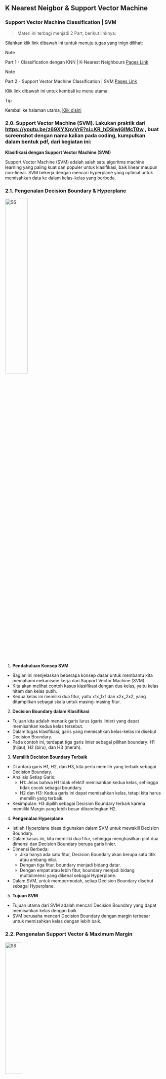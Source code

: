 ## K Nearest Neigbor & Support Vector Machine

### Support Vector Machine Classification | SVM

> Materi ini terbagi menjadi 2 Part, berikut linknya:

Silahkan klik link dibawah ini tuntuk menuju tugas yang inign dilihat:

> [!NOTE]
> Part 1 - Classification dengan KNN | K-Nearest Neighbours [Pages Link](https://github.com/AdityaR-AI/MLC/tree/main/P5/K%20Nearest%20Neigbor%20&%20Support%20Vector%20Machine_I.md)

> [!NOTE]
> Part 2 - Support Vector Machine Classification | SVM [Pages Link](https://github.com/AdityaR-AI/MLC/tree/main/P5/K%20Nearest%20Neigbor%20%26%20Support%20Vector%20Machine_II.md)

Klik link dibawah ini untuk kembali ke menu utama:

> [!TIP]
> Kembali ke halaman utama, [Klik disini](https://github.com/AdityaR-AI/MLC/tree/main/)

### 2.0. Support Vector Machine (SVM). Lakukan praktik dari https://youtu.be/z69XYXpvVrE?si=KR_hDSlwjGIMcT0w , buat screenshot dengan nama kalian pada coding, kumpulkan dalam bentuk pdf, dari kegiatan ini:

**Klasifikasi dengan Support Vector Machine (SVM)**

Support Vector Machine (SVM) adalah salah satu algoritma machine learning yang paling kuat dan populer untuk klasifikasi, baik linear maupun non-linear. SVM bekerja dengan mencari hyperplane yang optimal untuk memisahkan data ke dalam kelas-kelas yang berbeda.

### 2.1. Pengenalan Decision Boundary & Hyperplane

<img src="https://raw.githubusercontent.com/AdityaR-AI/MLC/main/P5/pics/5bn1.png?raw=true" alt="SS" width="38%"/>

  1. **Pendahuluan Konsep SVM**
  - Bagian ini menjelaskan beberapa konsep dasar untuk membantu kita memahami mekanisme kerja dari Support Vector Machine (SVM).
  - Kita akan melihat contoh kasus klasifikasi dengan dua kelas, yaitu kelas hitam dan kelas putih.
  - Kedua kelas ini memiliki dua fitur, yaitu x1x_1x1 dan x2x_2x2, yang ditampilkan sebagai skala untuk masing-masing fitur.

  2. **Decision Boundary dalam Klasifikasi**
  - Tujuan kita adalah menarik garis lurus (garis linier) yang dapat memisahkan kedua kelas tersebut.
  - Dalam tugas klasifikasi, garis yang memisahkan kelas-kelas ini disebut Decision Boundary.
  - Pada contoh ini, terdapat tiga garis linier sebagai pilihan boundary: H1 (hijau), H2 (biru), dan H3 (merah).

  3. **Memilih Decision Boundary Terbaik**
  - Di antara garis H1, H2, dan H3, kita perlu memilih yang terbaik sebagai Decision Boundary.
  - Analisis Setiap Garis:
    - H1: Jelas bahwa H1 tidak efektif memisahkan kedua kelas, sehingga tidak cocok sebagai boundary.
    -	H2 dan H3: Kedua garis ini dapat memisahkan kelas, tetapi kita harus memilih yang terbaik.
  - Kesimpulan: H3 dipilih sebagai Decision Boundary terbaik karena memiliki Margin yang lebih besar dibandingkan H2.

  4. **Pengenalan Hyperplane**
  - Istilah Hyperplane biasa digunakan dalam SVM untuk mewakili Decision Boundary.
  - Dalam kasus ini, kita memiliki dua fitur, sehingga menghasilkan plot dua dimensi dan Decision Boundary berupa garis linier.
  - Dimensi Berbeda:
    - Jika hanya ada satu fitur, Decision Boundary akan berupa satu titik atau ambang nilai.
    - Dengan tiga fitur, boundary menjadi bidang datar.
    - Dengan empat atau lebih fitur, boundary menjadi bidang multidimensi yang dikenal sebagai Hyperplane.
  - Dalam SVM, untuk mempermudah, setiap Decision Boundary disebut sebagai Hyperplane.

  5. **Tujuan SVM**
  - Tujuan utama dari SVM adalah mencari Decision Boundary yang dapat memisahkan kelas dengan baik.
  - SVM berusaha mencari Decision Boundary dengan margin terbesar untuk memisahkan kelas dengan lebih baik.

### 2.2. Pengenalan Support Vector & Maximum Margin

<img src="https://raw.githubusercontent.com/AdityaR-AI/MLC/main/P5/pics/5bn2.png?raw=true" alt="SS" width="33%"/>

  1. **Definisi Margin dalam SVM**
  - Margin adalah jarak terdekat antara decision boundary dengan anggota dari kelas yang ingin dipisahkan.
  - Margin ditentukan untuk memaksimalkan pemisahan antara dua kelas, dalam contoh ini adalah kelas biru dan kelas hijau.

  2. **Contoh Kasus untuk Memahami Margin**
  -	Kita memiliki dua kelas: kelas biru dan kelas hijau.
  -Setiap kelas diwakili oleh dua fitur, yaitu x1 dan x2, yang diukur dalam skala tertentu.

  3. **Decision Boundary dan Margin**
  - Dalam ilustrasi ini, garis lurus merah adalah decision boundary yang memisahkan kelas biru dan hijau.
  - Area berwarna kuning yang mengapit decision boundary adalah margin.
  - Margin ini didapatkan dari jarak terdekat antara decision boundary dengan titik-titik dari kelas yang berdekatan.

  4. **Support Vector**
  - Titik-titik yang berada paling dekat dengan decision boundary dan menentukan posisi margin disebut support vector.
  - Pada contoh ini, terdapat tiga titik yang bertindak sebagai support vector:
    - Support Vector 1: Titik biru pertama yang dekat dengan boundary.
    - Support Vector 2: Titik biru kedua yang dekat dengan boundary.
    - Support Vector 3: Titik hijau yang dekat dengan boundary.
  - Support vector ini adalah titik-titik dari masing-masing kelas yang paling dekat dengan decision boundary.

  5. **Maximum Margin**
  - Support Vector Machine (SVM) bertujuan untuk memilih decision boundary berdasarkan margin terbesar, yang dikenal dengan istilah Maximum Margin.
  - Dengan memilih maximum margin, SVM mampu memisahkan kelas dengan lebih baik dan memberikan margin terluas antara kelas.

  6. **Kesimpulan Dasar SVM**
  - SVM berfokus pada penentuan decision boundary dengan maksimum margin, dibantu oleh support vector untuk memaksimalkan jarak pemisahan.
  - Support vector adalah anggota kelas yang berperan penting dalam menentukan batas pemisahan ini.

### 2.3. Pengenalan kondisi Linearly Inseparable dan Kernel Tricks

<img src="https://raw.githubusercontent.com/AdityaR-AI/MLC/main/P5/pics/5bn3.png?raw=true" alt="SS" width="90%"/>

  1. **Penggunaan Decision Boundary Linear**
  - Pada contoh-contoh sebelumnya, kita menggunakan garis lurus atau garis linear sebagai decision boundary untuk memisahkan dua kelas.
  - Namun, ada beberapa kasus dimana pemisahan kelas tidak bisa dilakukan dengan garis linear.

  2. **Contoh Kasus Linearly Inseparable**
  - Dalam contoh ini, terdapat dua kelas: kelas titik dan kelas X.
  - Data ini memiliki dua fitur, sehingga ketika di-plot, menghasilkan plot 2 dimensi seperti yang terlihat.
  - Pada kasus ini, garis linear tidak bisa memisahkan kedua kelas dengan baik. Kondisi seperti ini disebut linear inseparable.

  3. **Proyeksi ke Dimensi Lebih Tinggi**
  - Untuk mengatasi masalah linear inseparable, SVM memproyeksikan data ke dimensi yang lebih tinggi.
  - Misalnya, data yang awalnya berada di dua dimensi dapat diproyeksikan ke tiga dimensi.
  - Setelah diproyeksikan, data menjadi lebih mudah dipisahkan menggunakan decision boundary berbentuk bidang datar.

  4. **Pentingnya Decision Boundary di Dimensi Tinggi**
  - Pada proyeksi tiga dimensi, kita dapat menggunakan bidang datar sebagai decision boundary untuk memisahkan kelas X dengan kelas titik.
  - Teknik ini membuat pemisahan kelas menjadi lebih mudah dibandingkan jika tetap berada di dua dimensi.

  5. **Kenaikan Beban Komputasi**
  - Memproyeksikan data ke dimensi yang lebih tinggi dapat meningkatkan beban komputasi.
  - Untuk mengatasi hal ini, SVM menggunakan teknik efisien yang disebut Kernel Tricks.
  
  6. **Kernel Tricks dalam SVM**
  - Kernel Tricks memungkinkan SVM untuk melakukan proyeksi ke dimensi lebih tinggi tanpa harus benar-benar melakukan perhitungan di dimensi tersebut, sehingga menghemat komputasi.
  - SVM menawarkan beberapa jenis kernel seperti polinomial, sigmoid, dan Radial Basis Function (RBF).

  7. **Kesimpulan**
  - Penggunaan support vector dan kernel tricks dalam pembentukan decision boundary adalah alasan mengapa model ini dinamakan Support Vector Machine (SVM).
  - Penjelasan ini mencakup konsep dasar SVM yang penting untuk dipahami.

### 2.4. Pengenalan MNIST Handwritten Digits Dataset

```python
# Mencetak nama dan NPM
print ('Nama: Aditya Rimandi Putra')
print ('NPM : 41155050210030\n')

# Mengimpor fungsi fetch_openml dari sklearn.datasets
from sklearn.datasets import fetch_openml

# Mengambil dataset MNIST dari OpenML
X, y = fetch_openml('mnist_784', data_home='./dataset/mnist', return_X_y=True)

# Memeriksa bentuk (shape) dari data fitur X
X.shape
```

<img src="https://raw.githubusercontent.com/AdityaR-AI/MLC/main/P5/pics/5b1.png?raw=true" alt="SS" width="25%"/>

```python
# Mengimpor pustaka yang diperlukan
import matplotlib.pyplot as plt
import matplotlib.cm as cm
import numpy as np

# Mencetak nama dan NPM
print('Nama: Aditya Rimandi Putra')
print('NPM : 41155050210030\n')

# Inisialisasi posisi subplot
pos = 1

# Mengonversi X menjadi array NumPy (jika belum)
X = np.array(X)

# Menampilkan 8 gambar pertama dari dataset MNIST
for data in X[:8]:
    plt.subplot(1, 8, pos)  # Membuat subplot dengan 1 baris dan 8 kolom
    plt.imshow(data.reshape((28, 28)), cmap=cm.Greys_r)  # Mengubah data menjadi gambar 28x28 dan menggunakan colormap grayscale
    plt.axis('off')  # Mematikan sumbu
    pos += 1  # Meningkatkan posisi untuk subplot berikutnya

# Menampilkan gambar
plt.show()

# Menampilkan label untuk 8 gambar pertama
y[:8]
```

<img src="https://raw.githubusercontent.com/AdityaR-AI/MLC/main/P5/pics/5b2.png?raw=true" alt="SS" width="85%"/>

```python
# Mencetak nama dan NPM
print('Nama: Aditya Rimandi Putra')
print('NPM : 41155050210030\n')

# Menggunakan 1000 contoh pertama untuk data pelatihan
# X_train = X[:60000]
# y_train = y[:60000]

# Mengambil data untuk pengujian dari indeks 60000 hingga akhir
# X test = X[60000:]
#y_test = y[60000:]

X_train = X[:1000]  # Mengambil 1000 elemen pertama dari X untuk data pelatihan
y_train = y[:1000]  # Mengambil 1000 elemen pertama dari y untuk label pelatihan

# Menggunakan sisa data untuk data pengujian
X_test = X[69000:]  # Mengambil elemen dari indeks 69000 hingga akhir dari X untuk data pengujian
y_test = y[69000:]  # Mengambil elemen dari indeks 69000 hingga akhir dari y untuk label pengujian
```

<img src="https://raw.githubusercontent.com/AdityaR-AI/MLC/main/P5/pics/5b3.png?raw=true" alt="SS" width="25%"/>

### 2.5. Klasifikasi dengan Support Vector Classifier | SVC

```python
# Mengimpor pustaka SVM dari scikit-learn
from sklearn.svm import SVC

# Mencetak nama dan NPM
print('Nama: Aditya Rimandi Putra')
print('NPM : 41155050210030\n')

# Membuat model SVM dengan random_state untuk reproduktifitas
model = SVC(random_state=0)

# Melatih model dengan data pelatihan
model.fit(X_train, y_train)
```

<img src="https://raw.githubusercontent.com/AdityaR-AI/MLC/main/P5/pics/5b4.png?raw=true" alt="SS" width="25%"/>

```python
# Mengimpor fungsi untuk evaluasi klasifikasi dari scikit-learn
from sklearn.metrics import classification_report

# Mencetak nama dan NPM
print('Nama: Aditya Rimandi Putra')
print('NPM : 41155050210030\n')

# Menggunakan model untuk memprediksi label dari data pengujian
y_pred = model.predict(X_test)

# Mencetak laporan klasifikasi yang menunjukkan metrik evaluasi
print(classification_report(y_test, y_pred))
```

<img src="https://raw.githubusercontent.com/AdityaR-AI/MLC/main/P5/pics/5b5.png?raw=true" alt="SS" width="72%"/>

### 2.6. Hyperparameter Tuning dengan Grid Search

```python
# Mengimpor GridSearchCV dari scikit-learn
from sklearn.model_selection import GridSearchCV

# Mencetak nama dan NPM
print('Nama: Aditya Rimandi Putra')
print('NPM : 41155050210030\n')

# Menentukan parameter yang akan diuji dalam pencarian grid
parameters = {
    'kernel': ['rbf', 'poly', 'sigmoid'],  # Jenis kernel yang akan diuji
    'C': [0.5, 1, 10, 100],                 # Parameter regularisasi
    'gamma': ['scale', 1, 0.1, 0.01, 0.001] # Parameter gamma untuk kernel RBF
}

# Membuat objek GridSearchCV
grid_search = GridSearchCV(
    estimator=SVC(random_state=0),  # Estimator yang digunakan
    param_grid=parameters,           # Parameter yang akan diuji
    n_jobs=6,                        # Jumlah pekerjaan yang akan dijalankan secara paralel
    verbose=1,                       # Menampilkan informasi proses
    scoring='accuracy'               # Metode evaluasi yang digunakan
)

# Melatih model dengan pencarian grid
grid_search.fit(X_train, y_train)
```

<img src="https://raw.githubusercontent.com/AdityaR-AI/MLC/main/P5/pics/5b6.png?raw=true" alt="SS" width="60%"/>

```python
# Mencetak nama dan NPM
print('Nama: Aditya Rimandi Putra')
print('NPM : 41155050210030\n')

# Mencetak skor terbaik dari pencarian grid
print(f'Best Score: {grid_search.best_score_}')

# Mengambil parameter terbaik dari model terbaik
best_params = grid_search.best_estimator_.get_params()

# Mencetak parameter terbaik
print(f'Best Parameters:')
for param in parameters:
    print(f'\t{param}: {best_params[param]}')
```

<img src="https://raw.githubusercontent.com/AdityaR-AI/MLC/main/P5/pics/5b7.png?raw=true" alt="SS" width="29%"/>

### 2.7. Evaluasi Model

```python
# Mencetak nama dan NPM
print('Nama: Aditya Rimandi Putra')
print('NPM : 41155050210030\n')

# Menggunakan model terbaik dari pencarian grid untuk memprediksi label data pengujian
y_pred = grid_search.predict(X_test)

# Mencetak laporan klasifikasi untuk evaluasi performa model
print(classification_report(y_test, y_pred))
```

<img src="https://raw.githubusercontent.com/AdityaR-AI/MLC/main/P5/pics/5b8.png?raw=true" alt="SS" width="82%"/>

Klik link dibawah ini untuk kembali ke menu utama:

> [!TIP]
> Kembali ke halaman utama, [Klik disini](https://github.com/AdityaR-AI/MLC/tree/main/)









